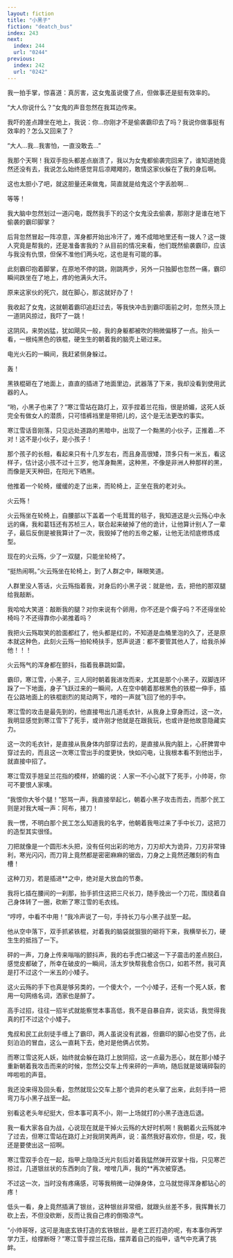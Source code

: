 ```yaml
---
layout: fiction
title: "小黑子"
fiction: "deatch_bus"
index: 243
next:
  index: 244
  url: "0244"
previous:
  index: 242
  url: "0242"
---
```

我一拍手掌，惊喜道：真厉害，这女鬼虽说傻了点，但做事还是挺有效率的。

“大人你说什么？”女鬼的声音忽然在我耳边传来。

我吓的差点蹲坐在地上，我说：你...你刚才不是偷袭霸印去了吗？我说你做事挺有效率的？怎么又回来了？

“大人...我...我害怕，一直没敢去...”

我那个天啊！我双手抱头都差点崩溃了，我以为女鬼都偷袭完回来了，谁知道她竟然还没有去，我说怎么始终感觉背后凉飕飕的，敢情这家伙躲在了我的身后啊。

这也太胆小了吧，就这胆量还来做鬼，简直就是给鬼这个字丢脸啊...

等等！

我大脑中忽然划过一道闪电，既然我手下的这个女鬼没去偷袭，那刚才是谁在地下偷袭的霸印脚掌？

后背忽然冒起一阵凉意，浑身都开始出冷汗了，难不成暗地里还有一拨人？这一拨人究竟是帮我的，还是准备害我的？从目前的情况来看，他们既然偷袭霸印，应该与我没有仇恨，但保不准他们两头吃，这也是有可能的事。

此刻霸印抱着脚掌，在原地不停的跳，刚跳两步，另外一只独脚也忽然一痛，霸印瞬间跌坐在了地上，疼的他满头大汗。

原来这家伙的死穴，就在脚心，那这就好办了！

我收起了女鬼，这就朝着霸印追赶过去，等我快冲击到霸印面前之时，忽然头顶上一道阴风掠过，我吓了一跳！

这阴风，来势凶猛，犹如飓风一般，我的身躯都被吹的稍微偏移了一点。抬头一看，一根纯黑色的铁棍，硬生生的朝着我的脑壳上砸过来。

电光火石的一瞬间，我赶紧侧身躲过。

轰！

黑铁棍砸在了地面上，直直的插进了地面里边，武器落了下来，我却没看到使用武器的人。

“哟，小黑子也来了？”寒江雪站在路灯上，双手捏着兰花指，很是娇媚，这死人妖完全有做女人的潜质，只可惜裤裆里是带把儿的，这个是无法更改的事实。

寒江雪话音刚落，只见远处道路的黑暗中，出现了一个黝黑的小伙子，正推着...不对！这不是小伙子，是小孩子！

那个孩子的长相，看起来只有十几岁左右，而且身高很矮，顶多只有一米五，看这样子，估计这小孩不过十三岁，他浑身黝黑，这种黑，不像是非洲人种那样的黑，而像是天天种田，在阳光下晒黑。

他推着一个轮椅，缓缓的走了出来，而轮椅上，正坐在我的老对头。

火云殇！

火云殇坐在轮椅上，自腰部以下盖着一个毛茸茸的毯子，我知道这是火云殇心中永远的痛，我和葛钰还有苏桢三人，联合起来破掉了他的诡计，让他算计别人了一辈子，最后反倒是被我算计了一次，我毁掉了他的五帝之躯，让他无法彻底修炼成型。

现在的火云殇，少了一双腿，只能坐轮椅了。

“挺热闹啊。”火云殇坐在轮椅上，到了人群之中，眯眼笑道。

人群里没人答话，火云殇指着我，对身后的小黑子说：就是他，去，把他的那双腿给我敲断。

我哈哈大笑道：敲断我的腿？对你来说有个卵用，你不还是个瘸子吗？不还得坐轮椅吗？不还得靠你小弟推着吗？

我把火云殇取笑的脸面都红了，他头都是红的，不知道是血桶里泡的久了，还是原本就这种色，此刻火云殇一拍轮椅扶手，怒声说道：都不要管其他人了，给我杀掉他！！！

火云殇气的浑身都在颤抖，指着我暴跳如雷。

霸印，寒江雪，小黑子，三人同时朝着我进攻而来，尤其是那个小黑子，双脚连环跺了一下地面，身子飞跃过来的一瞬间，人在空中朝着那根黑色的铁棍一伸手，插在公路地面上的铁棍剧烈的晃动两下，噌的一声就飞回了他的手中。

寒江雪的攻击是最先到的，他直接甩出几道毛衣针，从我身上穿身而过，这一次，我明显感觉到寒江雪下了死手，或许刚才他就是在跟我玩，也或许是他故意隐藏实力。

这一次的毛衣针，是直接从我身体内部穿过去的，是直接从我内脏上，心肝脾胃中穿过去的，而且这一次寒江雪出手的度更快，快如闪电，让我根本看不到他出手，就直接中招了。

寒江雪双手翘呈兰花指的模样，娇媚的说：人家一不小心就下了死手，小帅哥，你可不要恨人家噢。

“我恨你大爷个腿！”怒骂一声，我直接举起匕，朝着小黑子攻击而去，而那个民工则是对我大喊一声：阿布，接刀！

我一愣，不明白那个民工怎么知道我的名字，他朝着我甩过来了手中长刀，这把刀的造型其实很怪。

刀把就像是一个圆形木头把，没有任何出彩的地方，刀刃却大为诡异，刀刃非常锋利，寒光闪闪，而刀背上竟然都是密密麻麻的锯齿，刀身之上竟然还雕刻的有血槽！

这种刀刃，若是插进**之中，绝对是大放血的节奏。

我将匕插在腰间的一刹那，抬手抓住这把三尺长刀，随手挽出一个刀花，围绕着自己身体转了一圈，砍断了寒江雪的毛衣线。

“哼哼，中看不中用！”我冷声说了一句，手持长刀与小黑子战至一起。

他从空中落下，双手抓紧铁棍，对着我的脑袋就狠狠的砸将下来，我横举长刀，硬生生的抵挡了一下。

砰的一声，刀身上传来嗡嗡的颤抖声，我的右手虎口被这一下子震击的差点脱臼，感觉皮都破了，所幸在破皮的一瞬间，活太岁快帮我愈合伤口，如若不然，我可真是打不过这个一米五的小矮子。

这火云殇的手下也真是够另类的，一个傻大个，一个小矮子，还有一个死人妖，套用一句网络名词，洒家也是醉了。

高手过招，往往一招半式就能察觉本事高低，我不是自暴自弃，说实话，我觉得我真的打不过这个小矮子。

鬼叔和民工此刻徒手缠上了霸印，两人虽说没有武器，但霸印的脚心也受了伤，此刻泊泊的冒血，这么一直耗下去，绝对是他俩占优势。

而寒江雪这死人妖，始终就会躲在路灯上放阴招，这一点最为恶心，就在那小矮子重新朝着我攻击而来的时候，忽然公交车上传来砰的一声响，随后就是玻璃碎裂的哗啦啦的声音。

我还没来得及回头看，忽然就现公交车上那个诡异的老头窜了出来，此刻手持一把弯刀与小黑子战至一起。

别看这老头年纪挺大，但本事可真不小，刚一上场就打的小黑子连连后退。

我一看大家各自为战，心说现在就是干掉火云殇的大好时机啊！我朝着火云殇就冲了过去，但寒江雪站在路灯上对我阴笑两声，说：虽然我好喜欢你，但是，哎，我还是要使出这一招啊。

寒江雪双手合在一起，指甲上隐隐泛光片刻后对着我猛然弹开双掌十指，只见寒芒掠过，几道银丝状的东西刺向了我，噌噌几声，我的**再次被穿透。

不过这一次，当时没有疼痛感，可等我稍微一动弹身体，立马就觉得浑身都钻心的疼！

低头一看，身上竟然插满了银丝，这种银丝非常细，就跟头丝差不多，我挥舞长刀砍上去，不但没砍断，反而让我自己疼的倒吸凉气。

“小帅哥呀，这可是海底玄铁打造的玄铁银丝，是老工匠打造的呢，有本事你再学学力王，给撑断呀？”寒江雪手捏兰花指，摆弄着自己的指甲，语气中充满了挑衅。